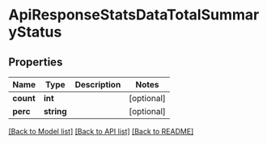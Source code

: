 # ApiResponseStatsDataTotalSummaryStatus

## Properties
Name | Type | Description | Notes
------------ | ------------- | ------------- | -------------
**count** | **int** |  | [optional] 
**perc** | **string** |  | [optional] 

[[Back to Model list]](../README.md#documentation-for-models) [[Back to API list]](../README.md#documentation-for-api-endpoints) [[Back to README]](../README.md)



